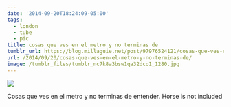 ```yaml
---
date: '2014-09-20T18:24:09-05:00'
tags:
  - london
  - tube
  - pic
title: cosas que ves en el metro y no terminas de
tumblr_url: https://blog.millaguie.net/post/97976524121/cosas-que-ves-en-el-metro-y-no-terminas-de
url: /2014/09/20/cosas-que-ves-en-el-metro-y-no-terminas-de/
image: /tumblr_files/tumblr_nc7k8a3bsw1qa32dco1_1280.jpg
---
```


 ![](/tumblr_files/tumblr_nc7k8a3bsw1qa32dco1_1280.jpg)  

Cosas que ves en el metro y no terminas de entender. Horse is not included